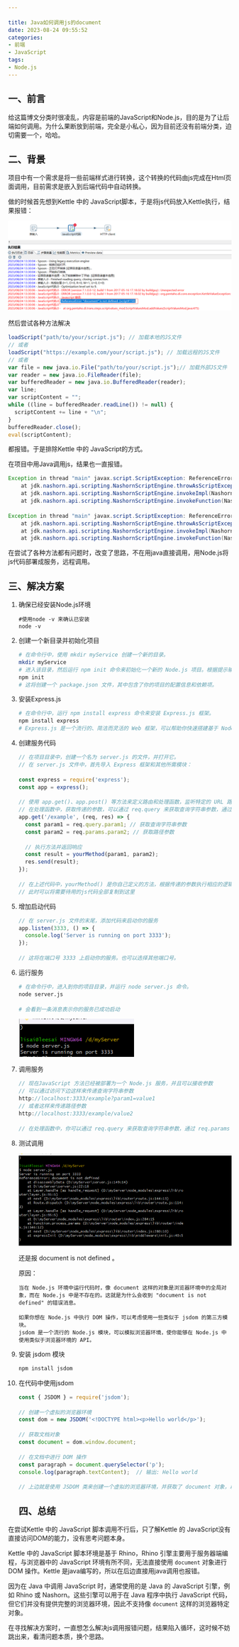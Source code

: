 ```yaml
---

title: Java如何调用js的document
date: 2023-08-24 09:55:52
categories:
- 前端
- JavaScript
tags:
- Node.js
---
```


## 一、前言

给这篇博文分类时很凌乱，内容是前端的JavaScript和Node.js，目的是为了让后端如何调用。为什么果断放到前端，完全是小私心，因为目前还没有前端分类，迫切需要一个，哈哈。

## 二、背景

项目中有一个需求是将一些前端样式进行转换，这个转换的代码由js完成在Html页面调用，目前需求是嵌入到后端代码中自动转换。

做的时候首先想到Kettle 中的 JavaScript脚本，于是将js代码放入Kettle执行，结果报错：

![kettle执行结果](https://raw.githubusercontent.com/li123sai/myPictures/main/img/js5.png)

然后尝试各种方法解决

```js
loadScript("path/to/your/script.js"); // 加载本地的JS文件
// 或者
loadScript("https://example.com/your/script.js"); // 加载远程的JS文件
// 或者
var file = new java.io.File("path/to/your/script.js");// 加载外部JS文件
var reader = new java.io.FileReader(file);
var bufferedReader = new java.io.BufferedReader(reader);
var line;
var scriptContent = "";
while ((line = bufferedReader.readLine()) != null) {
  scriptContent += line + "\n";
}
bufferedReader.close();
eval(scriptContent);
```

都报错。于是排除Kettle 中的 JavaScript的方式。

在项目中用Java调用js，结果也一直报错。

```java
Exception in thread "main" javax.script.ScriptException: ReferenceError: "window" is not defined in <eval> at line number 123
	at jdk.nashorn.api.scripting.NashornScriptEngine.throwAsScriptException(NashornScriptEngine.java:470)
	at jdk.nashorn.api.scripting.NashornScriptEngine.invokeImpl(NashornScriptEngine.java:392)
	at jdk.nashorn.api.scripting.NashornScriptEngine.invokeFunction(NashornScriptEngine.java:190)
    
Exception in thread "main" javax.script.ScriptException: ReferenceError: "document" is not defined in <eval> at line number 123
	at jdk.nashorn.api.scripting.NashornScriptEngine.throwAsScriptException(NashornScriptEngine.java:470)
	at jdk.nashorn.api.scripting.NashornScriptEngine.invokeImpl(NashornScriptEngine.java:392)
	at jdk.nashorn.api.scripting.NashornScriptEngine.invokeFunction(NashornScriptEngine.java:190)    
```



在尝试了各种方法都有问题时，改变了思路，不在用java直接调用，用Node.js将js代码部署成服务，远程调用。

## 三、解决方案

1. 确保已经安装Node.js环境

   ```
   #使用node -v 来确认已安装
   node -v
   ```

   

2. 创建一个新目录并初始化项目

   ```sh
   # 在命令行中，使用 mkdir myService 创建一个新的目录。
   mkdir myService
   # 进入该目录，然后运行 npm init 命令来初始化一个新的 Node.js 项目。根据提示输入相关信息。
   npm init
   # 这将创建一个 package.json 文件，其中包含了你的项目的配置信息和依赖项。
   ```

   

3. 安装Express.js

   ```sh
   # 在命令行中，运行 npm install express 命令来安装 Express.js 框架。
   npm install express
   # Express.js 是一个流行的、简洁而灵活的 Web 框架，可以帮助你快速搭建基于 Node.js 的 Web 服务。
   ```

   

4. 创建服务代码

   ```js
   // 在项目目录中，创建一个名为 server.js 的文件，并打开它。
   // 在 server.js 文件中，首先导入 Express 框架和其他所需模块：
   
   const express = require('express');
   const app = express();
   
   // 使用 app.get()、app.post() 等方法来定义路由和处理函数，监听特定的 URL 路径，并在请求到达时执行相应的处理函数。
   // 在处理函数中，获取传递的参数，可以通过 req.query 来获取查询字符串参数，通过 req.params 来获取路径参数。
   app.get('/example', (req, res) => {
     const param1 = req.query.param1; // 获取查询字符串参数
     const param2 = req.params.param2; // 获取路径参数
   
     // 执行方法并返回响应
     const result = yourMethod(param1, param2);
     res.send(result);
   });
   
   // 在上述代码中，yourMethod() 是你自己定义的方法，根据传递的参数执行相应的逻辑，并返回结果。
   // 此时可以将需要待用的js代码全部复制到这里
   ```

   

5. 增加启动代码

   ```js
   // 在 server.js 文件的末尾，添加代码来启动你的服务
   app.listen(3333, () => {
     console.log('Server is running on port 3333');
   });
   
   // 这将在端口号 3333 上启动你的服务。也可以选择其他端口号。
   ```

   

6. 运行服务

   ```sh
   # 在命令行中，进入到你的项目目录，并运行 node server.js 命令。
   node server.js
   
   # 会看到一条消息表示你的服务已成功启动
   ```

   ![执行结果](https://raw.githubusercontent.com/li123sai/myPictures/main/img/js1.png)

7. 调用服务

   ```java
   // 现在JavaScript 方法已经被部署为一个 Node.js 服务，并且可以接收参数
   // 可以通过访问下边这样来传递查询字符串参数
   http://localhost:3333/example?param1=value1  
   // 或者这样来传递路径参数
   http://localhost:3333/example/value2 
   
   // 在处理函数中，你可以通过 req.query 来获取查询字符串参数，通过 req.params 来获取路径参数。
   ```

   

8. 测试调用

   ![执行结果](https://raw.githubusercontent.com/li123sai/myPictures/main/img/js3.png)

   还是报 document is not defined 。

   原因：

   ```
   当在 Node.js 环境中运行代码时，像 document 这样的对象是浏览器环境中的全局对象，而在 Node.js 中是不存在的。这就是为什么会收到 "document is not defined" 的错误消息。
   
   如果你想在 Node.js 中执行 DOM 操作，可以考虑使用一些类似于 jsdom 的第三方模块。
   jsdom 是一个流行的 Node.js 模块，可以模拟浏览器环境，使你能够在 Node.js 中使用类似于浏览器环境的 API。
   ```

   

9. 安装 jsdom 模块

   ```sh
   npm install jsdom
   ```

   

10. 在代码中使用jsdom

    ```js
    const { JSDOM } = require('jsdom');
    
    // 创建一个虚拟的浏览器环境
    const dom = new JSDOM('<!DOCTYPE html><p>Hello world</p>');
    
    // 获取文档对象
    const document = dom.window.document;
    
    // 在文档中进行 DOM 操作
    const paragraph = document.querySelector('p');
    console.log(paragraph.textContent);  // 输出: Hello world
    
    // 上边就是使用 JSDOM 类来创建一个虚拟的浏览器环境，并获取了 document 对象，以便执行 DOM 操作。
    ```

    ## 四、总结

在尝试Kettle 中的 JavaScript 脚本调用不行后，只了解Kettle 的 JavaScript没有直接访问DOM的能力，没有思考问题本身。

Kettle 中的 JavaScript 脚本环境是基于 Rhino，Rhino 引擎主要用于服务器端编程，与浏览器中的 JavaScript 环境有所不同，无法直接使用 `document` 对象进行 DOM 操作。Kettle 是java编写的，所以在后边直接用java调用也报错。

因为在 Java 中调用 JavaScript 时，通常使用的是 Java 的 JavaScript 引擎，例如 Rhino 或 Nashorn。这些引擎可以用于在 Java 程序中执行 JavaScript 代码，但它们并没有提供完整的浏览器环境，因此不支持像 `document` 这样的浏览器特定对象。



在寻找解决方案时，一直想怎么解决js调用报错问题，结果陷入循环，这时候不妨跳出来，看清问题本质，换个思路。
